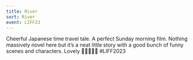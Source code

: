 ```yaml
---
title: River
sort: River
event: LIFF23
---
```

Cheerful Japanese time travel tale. A perfect  Sunday morning film. Nothing massively novel here but it’s a neat little story with a good bunch of funny scenes and characters. Lovely 🍚🍚🍚🍚🍚 #LIFF2023
